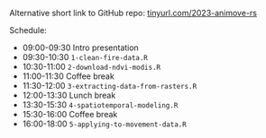 Alternative short link to GitHub repo: [tinyurl.com/2023-animove-rs](tinyurl.com/2023-animove-rs)

Schedule:

- 09:00-09:30 Intro presentation
- 09:30-10:30 `1-clean-fire-data.R`
- 10:30-11:00 `2-download-ndvi-modis.R`
- 11:00-11:30 Coffee break
- 11:30-12:00 `3-extracting-data-from-rasters.R`
- 12:00-13:30 Lunch break
- 13:30-15:30 `4-spatiotemporal-modeling.R`
- 15:30-16:00 Coffee break
- 16:00-18:00 `5-applying-to-movement-data.R`
